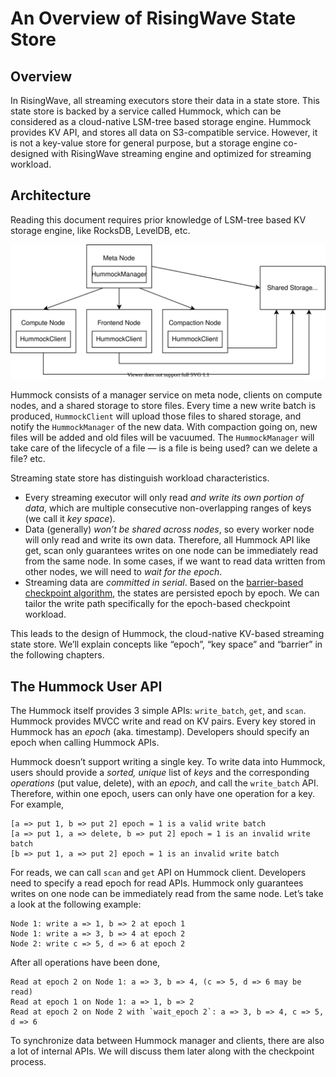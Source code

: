 # An Overview of RisingWave State Store

## Overview

In RisingWave, all streaming executors store their data in a state store. This state store is backed by a service called Hummock, which can be considered as a cloud-native LSM-tree based storage engine. Hummock provides KV API, and stores all data on S3-compatible service. However, it is not a key-value store for general purpose, but a storage engine co-designed with RisingWave streaming engine and optimized for streaming workload.

## Architecture
Reading this document requires prior knowledge of LSM-tree based KV storage engine, like RocksDB, LevelDB, etc.

![storage-architecture](./images/storage-arch.svg)

Hummock consists of a manager service on meta node, clients on compute nodes, and a shared storage to store files. Every time a new write batch is produced, `HummockClient` will upload those files to shared storage, and notify the `HummockManager` of the new data. With compaction going on, new files will be added and old files will be vacuumed. The `HummockManager` will take care of the lifecycle of a file — is a file is being used? can we delete a file? etc.

Streaming state store has distinguish workload characteristics.

* Every streaming executor will only read *and write its own portion of data*, which are multiple consecutive non-overlapping ranges of keys (we call it *key space*).
* Data (generally) *won’t be shared across nodes*, so every worker node will only read and write its own data. Therefore, all Hummock API like get, scan only guarantees writes on one node can be immediately read from the same node. In some cases, if we want to read data written from other nodes, we will need to *wait for the epoch*.
* Streaming data are *committed in serial*. Based on the [barrier-based checkpoint algorithm](https://en.wikipedia.org/wiki/Chandy%E2%80%93Lamport_algorithm), the states are persisted epoch by epoch. We can tailor the write path specifically for the epoch-based checkpoint workload.

This leads to the design of Hummock, the cloud-native KV-based streaming state store. We’ll explain concepts like “epoch”, “key space” and “barrier” in the following chapters.

## The Hummock User API
The Hummock itself provides 3 simple APIs: `write_batch`, `get`, and `scan`. Hummock provides MVCC write and read on KV pairs. Every key stored in Hummock has an *epoch* (aka. timestamp). Developers should specify an epoch when calling Hummock APIs.

Hummock doesn’t support writing a single key. To write data into Hummock, users should provide a *sorted, unique* list of *keys* and the corresponding *operations* (put value, delete), with an *epoch*, and call the `write_batch` API. Therefore, within one epoch, users can only have one operation for a key. For example,

```
[a => put 1, b => put 2] epoch = 1 is a valid write batch
[a => put 1, a => delete, b => put 2] epoch = 1 is an invalid write batch
[b => put 1, a => put 2] epoch = 1 is an invalid write batch
```

For reads, we can call `scan` and `get` API on Hummock client. Developers need to specify a read epoch for read APIs. Hummock only guarantees writes on one node can be immediately read from the same node. Let’s take a look at the following example:

```
Node 1: write a => 1, b => 2 at epoch 1
Node 1: write a => 3, b => 4 at epoch 2
Node 2: write c => 5, d => 6 at epoch 2
```

After all operations have been done,

```
Read at epoch 2 on Node 1: a => 3, b => 4, (c => 5, d => 6 may be read)
Read at epoch 1 on Node 1: a => 1, b => 2
Read at epoch 2 on Node 2 with `wait_epoch 2`: a => 3, b => 4, c => 5, d => 6
```

To synchronize data between Hummock manager and clients, there are also a lot of internal APIs. We will discuss them later along with the checkpoint process.

